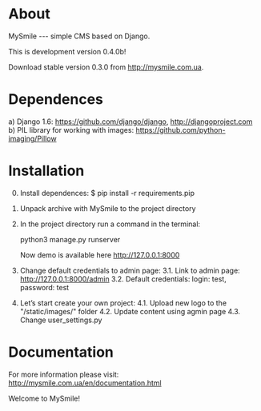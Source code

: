 About
=====

MySmile --- simple CMS based on Django.

This is development version 0.4.0b!

Download stable version 0.3.0 from http://mysmile.com.ua. 

Dependences
===========

a) Django 1.6: https://github.com/django/django, http://djangoproject.com
b) PIL library for working with images: https://github.com/python-imaging/Pillow


Installation
============

0. Install dependences: $ pip install -r requirements.pip
1. Unpack archive with MySmile to the project directory
2. In the project directory run a command in the terminal: 
    
      python3 manage.py runserver
    
   Now demo is available here  http://127.0.0.1:8000

3. Change default credentials to admin page:
   3.1. Link to admin page: http://127.0.0.1:8000/admin
   3.2. Default credentials: login: test, password: test

4. Let’s start create your own project:
   4.1. Upload new logo to the "/static/images/" folder
   4.2. Update content using agmin page
   4.3. Change user_settings.py
   


Documentation
=============

For more information please visit: http://mysmile.com.ua/en/documentation.html

Welcome to MySmile!
 
